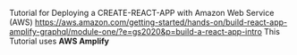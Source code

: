 Tutorial for Deploying a CREATE-REACT-APP with Amazon Web Service (AWS)
https://aws.amazon.com/getting-started/hands-on/build-react-app-amplify-graphql/module-one/?e=gs2020&p=build-a-react-app-intro
This Tutorial uses **AWS Amplify**
